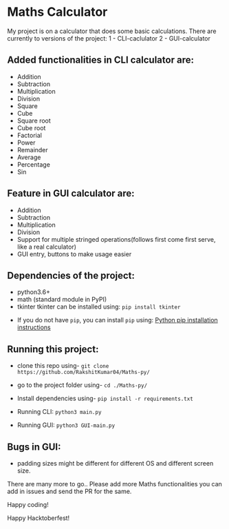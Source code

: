 # Maths Calculator
My project is on a calculator that does some basic calculations.
There are currently to versions of the project:
1 - CLI-caclulator 
2 - GUI-calculator

## Added functionalities in CLI calculator are:

- Addition
- Subtraction
- Multiplication
- Division
- Square
- Cube
- Square root
- Cube root
- Factorial
- Power
- Remainder
- Average
- Percentage
- Sin

## Feature in GUI calculator are:

- Addition
- Subtraction
- Multiplication
- Division
- Support for multiple stringed operations(follows first come first serve, like a real calculator)
- GUI entry, buttons to make usage easier

## Dependencies of the project:
- python3.6+
- math (standard module in PyPI)
- tkinter 
tkinter can be installed using:
```pip install tkinter```

* If you do not have `pip`, you can install `pip` using: [Python pip installation instructions](https://pip.pypa.io/en/stable/installing/)

## Running this project:
- clone this repo using-
```git clone https://github.com/RakshitKumar04/Maths-py/```
- go to the project folder using-
```cd ./Maths-py/```
- Install dependencies using-
```pip install -r requirements.txt```

- Running CLI: `python3 main.py`
- Running GUI: `python3 GUI-main.py`

## Bugs in GUI:
- padding sizes might be different for different OS and different screen size.


There are many more to go.. Please add more Maths functionalities you can add in issues and send the PR for the same.

Happy coding!

Happy Hacktoberfest!
